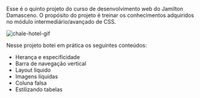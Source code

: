 Esse é o quinto projeto do curso de desenvolvimento web do Jamilton Damasceno. O propósito do projeto é treinar os conhecimentos adquiridos no módulo intermediário/avançado de CSS.

![chale-hotel-gif](https://github.com/lawtherea/projeto5-ChaleHotel/assets/87096464/ea220f60-bde7-4921-ad4e-4e9449e630fa)

Nesse projeto botei em prática os seguintes conteúdos:

- Herança e especificidade
- Barra de navegação vertical
- Layout líquido
- Imagens líquidas
- Coluna falsa
- Estilizando tabelas

